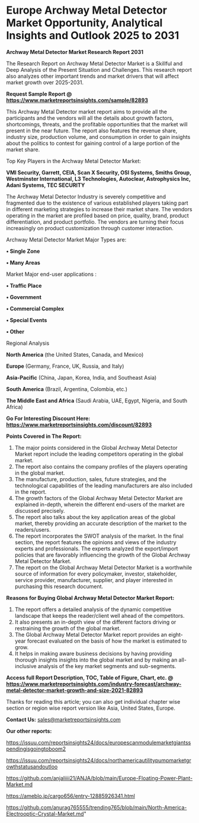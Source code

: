 # Europe Archway Metal Detector Market Opportunity, Analytical Insights and Outlook 2025 to 2031

<strong>Archway Metal Detector Market Research Report 2031</strong>

The Research Report on Archway Metal Detector Market is a Skillful and Deep Analysis of the Present Situation and Challenges. This research report also analyzes other important trends and market drivers that will affect market growth over 2025-2031.

<strong>Request Sample Report @ <a href=https://www.marketreportsinsights.com/sample/82893>https://www.marketreportsinsights.com/sample/82893</a></strong>

This Archway Metal Detector market report aims to provide all the participants and the vendors will all the details about growth factors, shortcomings, threats, and the profitable opportunities that the market will present in the near future. The report also features the revenue share, industry size, production volume, and consumption in order to gain insights about the politics to contest for gaining control of a large portion of the market share.

Top Key Players in the Archway Metal Detector Market:

<strong>VMI Security, Garrett, CEIA, Scan X Security, OSI Systems, Smiths Group, Westminster International, L3 Technologies, Autoclear, Astrophysics Inc, Adani Systems, TEC SECURITY</strong>

The Archway Metal Detector Industry is severely competitive and fragmented due to the existence of various established players taking part in different marketing strategies to increase their market share. The vendors operating in the market are profiled based on price, quality, brand, product differentiation, and product portfolio. The vendors are turning their focus increasingly on product customization through customer interaction.

Archway Metal Detector Market Major Types are:

<strong>• Single Zone

• Many Areas</strong>

Market Major end-user applications :

<strong>• Traffic Place

• Government

• Commercial Complex

• Special Events

• Other</strong>

Regional Analysis

</u><strong><b>North America</b></strong> (the United States, Canada, and Mexico)

<strong><b>Europe </b></strong>(Germany, France, UK, Russia, and Italy)

<strong><b>Asia-Pacific</b></strong> (China, Japan, Korea, India, and Southeast Asia)

<strong><b>South America</b></strong> (Brazil, Argentina, Colombia, etc.)

<strong><b>The Middle East and Africa</b></strong> (Saudi Arabia, UAE, Egypt, Nigeria, and South Africa)

<strong>Go For Interesting Discount Here: <a href=https://www.marketreportsinsights.com/discount/82893>https://www.marketreportsinsights.com/discount/82893</a></strong>

<strong>Points Covered in The Report:</strong>
<ol>
  <li>The major points considered in the Global Archway Metal Detector Market report include the leading competitors operating in the global market.</li>
  <li>The report also contains the company profiles of the players operating in the global market.</li>
  <li>The manufacture, production, sales, future strategies, and the technological capabilities of the leading manufacturers are also included in the report.</li>
  <li>The growth factors of the Global Archway Metal Detector Market are explained in-depth, wherein the different end-users of the market are discussed precisely.</li>
  <li>The report also talks about the key application areas of the global market, thereby providing an accurate description of the market to the readers/users.</li>
  <li>The report incorporates the SWOT analysis of the market. In the final section, the report features the opinions and views of the industry experts and professionals. The experts analyzed the export/import policies that are favorably influencing the growth of the Global Archway Metal Detector Market.</li>
  <li>The report on the Global Archway Metal Detector Market is a worthwhile source of information for every policymaker, investor, stakeholder, service provider, manufacturer, supplier, and player interested in purchasing this research document.</li>
</ol>
<strong>Reasons for Buying Global Archway Metal Detector Market Report:</strong>

<ol>
  <li>The report offers a detailed analysis of the dynamic competitive landscape that keeps the reader/client well ahead of the competitors.</li>
  <li>It also presents an in-depth view of the different factors driving or restraining the growth of the global market.</li>
  <li>The Global Archway Metal Detector Market report provides an eight-year forecast evaluated on the basis of how the market is estimated to grow.</li>
  <li>It helps in making aware business decisions by having providing thorough insights insights into the global market and by making an all-inclusive analysis of the key market segments and sub-segments.</li>
</ol>
<strong>Access full Report Description, TOC, Table of Figure, Chart, etc. @ <a href=https://www.marketreportsinsights.com/industry-forecast/archway-metal-detector-market-growth-and-size-2021-82893>https://www.marketreportsinsights.com/industry-forecast/archway-metal-detector-market-growth-and-size-2021-82893</a></strong>


Thanks for reading this article; you can also get individual chapter wise section or region wise report version like Asia, United States, Europe.

<strong>Contact Us:</strong>
sales@marketreportsinsights.com

<strong>Our other reports:</strong>

<a href=https://issuu.com/reportsinsights24/docs/europescanmodulemarketgiantsspendingisgoingtoboom2>https://issuu.com/reportsinsights24/docs/europescanmodulemarketgiantsspendingisgoingtoboom2</a>

<a href=https://issuu.com/reportsinsights24/docs/northamericautilitypumpmarketgrowthstatusandoutloo>https://issuu.com/reportsinsights24/docs/northamericautilitypumpmarketgrowthstatusandoutloo</a>

<a href=https://github.com/anjaliiii21/ANJA/blob/main/Europe-Floating-Power-Plant-Market.md>https://github.com/anjaliiii21/ANJA/blob/main/Europe-Floating-Power-Plant-Market.md</a>

<a href=https://ameblo.jp/cargo656/entry-12885926341.html>https://ameblo.jp/cargo656/entry-12885926341.html</a>

<a href=https://github.com/anurag765555/trending765/blob/main/North-America-Electrooptic-Crystal-Market.md>https://github.com/anurag765555/trending765/blob/main/North-America-Electrooptic-Crystal-Market.md</a>"

